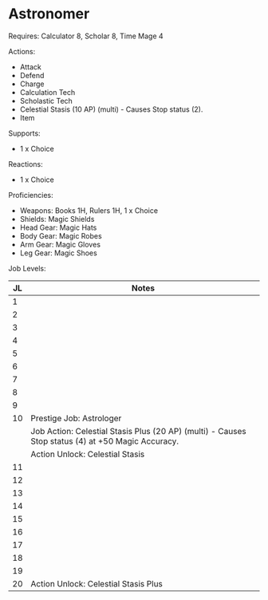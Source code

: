 # Astronomer

Requires: Calculator 8, Scholar 8, Time Mage 4

Actions:

- Attack
- Defend
- Charge
- Calculation Tech
- Scholastic Tech
- Celestial Stasis (10 AP) (multi) - Causes Stop status (2).
- Item

Supports:

- 1 x Choice

Reactions:

- 1 x Choice

Proficiencies:

- Weapons: Books 1H, Rulers 1H, 1 x Choice
- Shields: Magic Shields
- Head Gear: Magic Hats
- Body Gear: Magic Robes
- Arm Gear: Magic Gloves
- Leg Gear: Magic Shoes

Job Levels:

| JL | Notes |
| --- | --- |
| 1 | 
| 2 | 
| 3 | 
| 4 | 
| 5 | 
| 6 | 
| 7 | 
| 8 | 
| 9 | 
| 10 | Prestige Job: Astrologer
|    | Job Action: Celestial Stasis Plus (20 AP) (multi) - Causes Stop status (4) at +50 Magic Accuracy.
|    | Action Unlock: Celestial Stasis
| 11 | 
| 12 | 
| 13 | 
| 14 | 
| 15 | 
| 16 | 
| 17 | 
| 18 | 
| 19 | 
| 20 | Action Unlock: Celestial Stasis Plus
